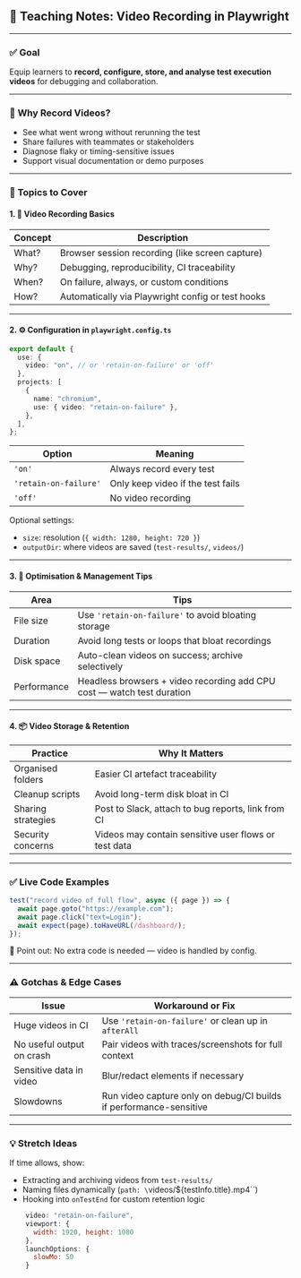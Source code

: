 ## 🧪 Teaching Notes: Video Recording in Playwright

---

### ✅ **Goal**

Equip learners to **record, configure, store, and analyse test execution videos** for debugging and collaboration.

---

### 🎯 **Why Record Videos?**

- See what went wrong without rerunning the test
- Share failures with teammates or stakeholders
- Diagnose flaky or timing-sensitive issues
- Support visual documentation or demo purposes

---

### 📂 **Topics to Cover**

#### 1. 🎥 **Video Recording Basics**

| **Concept** | **Description**                                   |
| ----------- | ------------------------------------------------- |
| What?       | Browser session recording (like screen capture)   |
| Why?        | Debugging, reproducibility, CI traceability       |
| When?       | On failure, always, or custom conditions          |
| How?        | Automatically via Playwright config or test hooks |

---

#### 2. ⚙️ **Configuration in `playwright.config.ts`**

```ts
export default {
  use: {
    video: "on", // or 'retain-on-failure' or 'off'
  },
  projects: [
    {
      name: "chromium",
      use: { video: "retain-on-failure" },
    },
  ],
};
```

| Option                | Meaning                           |
| --------------------- | --------------------------------- |
| `'on'`                | Always record every test          |
| `'retain-on-failure'` | Only keep video if the test fails |
| `'off'`               | No video recording                |

Optional settings:

- `size`: resolution (`{ width: 1280, height: 720 }`)
- `outputDir`: where videos are saved (`test-results/`, `videos/`)

---

#### 3. 🧠 **Optimisation & Management Tips**

| **Area**    | **Tips**                                                               |
| ----------- | ---------------------------------------------------------------------- |
| File size   | Use `'retain-on-failure'` to avoid bloating storage                    |
| Duration    | Avoid long tests or loops that bloat recordings                        |
| Disk space  | Auto-clean videos on success; archive selectively                      |
| Performance | Headless browsers + video recording add CPU cost — watch test duration |

---

#### 4. 📦 **Video Storage & Retention**

| **Practice**       | **Why It Matters**                                   |
| ------------------ | ---------------------------------------------------- |
| Organised folders  | Easier CI artefact traceability                      |
| Cleanup scripts    | Avoid long-term disk bloat in CI                     |
| Sharing strategies | Post to Slack, attach to bug reports, link from CI   |
| Security concerns  | Videos may contain sensitive user flows or test data |

---

### ✅ **Live Code Examples**

```ts
test("record video of full flow", async ({ page }) => {
  await page.goto("https://example.com");
  await page.click("text=Login");
  await expect(page).toHaveURL(/dashboard/);
});
```

🎯 Point out: No extra code is needed — video is handled by config.

---

### ⚠️ **Gotchas & Edge Cases**

| Issue                     | Workaround or Fix                                                  |
| ------------------------- | ------------------------------------------------------------------ |
| Huge videos in CI         | Use `'retain-on-failure'` or clean up in `afterAll`                |
| No useful output on crash | Pair videos with traces/screenshots for full context               |
| Sensitive data in video   | Blur/redact elements if necessary                                  |
| Slowdowns                 | Run video capture only on debug/CI builds if performance-sensitive |

---

### 💡 **Stretch Ideas**

If time allows, show:

- Extracting and archiving videos from `test-results/`
- Naming files dynamically (`path: \`videos/\${testInfo.title}.mp4\`\`)
- Hooking into `onTestEnd` for custom retention logic

```js
    video: "retain-on-failure",
    viewport: {
      width: 1920, height: 1080
    },
    launchOptions: {
      slowMo: 50
    }
```
